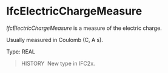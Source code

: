 IfcElectricChargeMeasure
========================

_IfcElectricChargeMeasure_ is a measure of the electric charge.

Usually measured in Coulomb (C, A s).

Type: REAL

> HISTORY&nbsp; New type in IFC2x.
